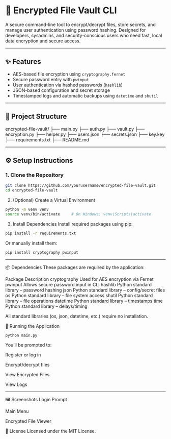 # 🔐 Encrypted File Vault CLI

A secure command-line tool to encrypt/decrypt files, store secrets, and manage user authentication using password hashing. Designed for developers, sysadmins, and security-conscious users who need fast, local data encryption and secure access.

---

## ✨ Features

- AES-based file encryption using `cryptography.fernet`
- Secure password entry with `pwinput`
- User authentication via hashed passwords (`hashlib`)
- JSON-based configuration and secret storage
- Timestamped logs and automatic backups using `datetime` and `shutil`

---

## 📁 Project Structure

encrypted-file-vault/
├── main.py
├── auth.py
├── vault.py
├── encryption.py
├── helper.py
├── users.json
├── secrets.json
├── key.key
├── requirements.txt
├── README.md


---

## ⚙️ Setup Instructions

### 1. Clone the Repository

```bash
git clone https://github.com/yourusername/encrypted-file-vault.git
cd encrypted-file-vault
```
2. (Optional) Create a Virtual Environment
```bash
python -m venv venv
source venv/bin/activate     # On Windows: venv\Scripts\activate
```
3. Install Dependencies
Install required packages using pip:
```bash
pip install -r requirements.txt
```
Or manually install them:
```bash
pip install cryptography pwinput
```

---

📦 Dependencies
These packages are required by the application:

Package	Description
cryptography	Used for AES encryption via Fernet
pwinput	Allows secure password input in CLI
hashlib	Python standard library – password hashing
json	Python standard library – config/secret files
os	Python standard library – file system access
shutil	Python standard library – file operations
datetime	Python standard library – timestamps
time	Python standard library – delays/timing

All standard libraries (os, json, datetime, etc.) require no installation.

🚀 Running the Application
```bash
python main.py
```

You’ll be prompted to:

Register or log in

Encrypt/decrypt files

View Encrypted Files

View Logs

---

🖼️ Screenshots
Login Prompt

Main Menu

Encrypted File Viewer

📄 License
Licensed under the MIT License.
